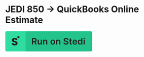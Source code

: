 # JEDI 850 -> QuickBooks Online Estimate

[![Run on Stedi](./../RunOnStedi.svg)](https://terminal.stedi.com/mappings/import?mapping=https://raw.githubusercontent.com/Stedi/starter-kit/main/mappings-examples/jedi-850-to-quickbooks-online-estimate/mapping.json&source_json=https://raw.githubusercontent.com/Stedi/starter-kit/main/mappings-examples/jedi-850-to-quickbooks-online-estimate/jedi-850.json&target_json=https://raw.githubusercontent.com/Stedi/starter-kit/main/mappings-examples/jedi-850-to-quickbooks-online-estimate/quickbooks-online-estimate.json)
